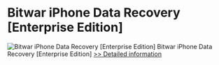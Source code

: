 # Bitwar iPhone Data Recovery [Enterprise Edition]
![Bitwar iPhone Data Recovery [Enterprise Edition]](https://mycommerce.akamaized.net/api/pimages/P300770537/BIG/300770537.PNG)
Bitwar iPhone Data Recovery [Enterprise Edition]
[>> Detailed information](https://secure.shareit.com/shareit/product.html?productid=300770537&affiliateid=200057808)
